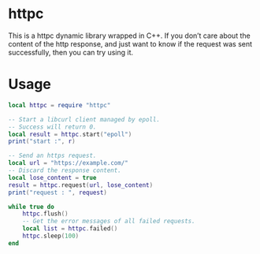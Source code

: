 # httpc
This is a httpc dynamic library wrapped in C++.
If you don’t care about the content of the http response, and just want to know if the request was sent successfully, then you can try using it.

# Usage
```lua
local httpc = require "httpc"

-- Start a libcurl client managed by epoll.
-- Success will return 0.
local result = httpc.start("epoll")
print("start :", r)

-- Send an https request.
local url = "https://example.com/"
-- Discard the response content.
local lose_content = true
result = httpc.request(url, lose_content)
print("request : ", request)

while true do
	httpc.flush()
	-- Get the error messages of all failed requests.
	local list = httpc.failed()
	httpc.sleep(100)
end
```

